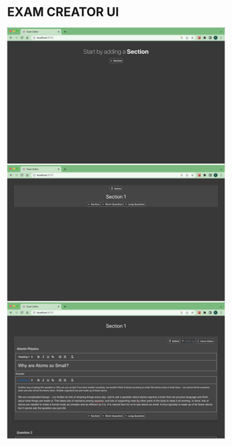 # EXAM CREATOR UI

![screenshot](images/add-section.png)
![screenshot](images/add-question.png)
![screenshot](images/add-more-questions.png)
